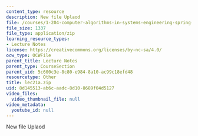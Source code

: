 ```yaml
---
content_type: resource
description: New file Uplaod
file: /courses/1-204-computer-algorithms-in-systems-engineering-spring-2010/8d145513ab6caadc8d108689f04d5127_lec21a.zip
file_size: 1337
file_type: application/zip
learning_resource_types:
- Lecture Notes
license: https://creativecommons.org/licenses/by-nc-sa/4.0/
ocw_type: OCWFile
parent_title: Lecture Notes
parent_type: CourseSection
parent_uid: 5c600c3e-8c80-e984-8a10-ac99c18efd48
resourcetype: Other
title: lec21a.zip
uid: 8d145513-ab6c-aadc-8d10-8689f04d5127
video_files:
  video_thumbnail_file: null
video_metadata:
  youtube_id: null
---
```

New file Uplaod